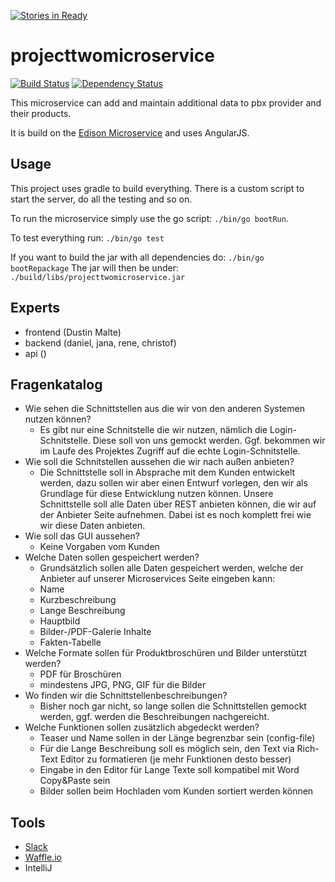 [![Stories in Ready](https://badge.waffle.io/meandor/projecttwomicroservice.png?label=ready&title=Ready)](https://waffle.io/meandor/projecttwomicroservice)
# projecttwomicroservice

[![Build Status](https://travis-ci.org/meandor/projecttwomicroservice.svg?branch=master)](https://travis-ci.org/meandor/projecttwomicroservice)
[![Dependency Status](https://www.versioneye.com/user/projects/57e69f9abd6fa600512e1351/badge.svg?style=flat-square)](https://www.versioneye.com/user/projects/57e69f9abd6fa600512e1351)

This microservice can add and maintain additional data to pbx provider and their products.

It is build on the [Edison Microservice](https://github.com/otto-de/edison-microservice) and uses AngularJS.

## Usage
This project uses gradle to build everything. There is a custom script to start the server, do all the testing and so on.

To run the microservice simply use the go script: ````./bin/go bootRun````.

To test everything run: ````./bin/go test````

If you want to build the jar with all dependencies do: ````./bin/go bootRepackage````
The jar will then be under: ````./build/libs/projecttwomicroservice.jar````

## Experts
* frontend (Dustin Malte)
* backend (daniel, jana, rene, christof)
* api ()

## Fragenkatalog
* Wie sehen die Schnittstellen aus die wir von den anderen Systemen nutzen können?
    * Es gibt nur eine Schnitstelle die wir nutzen, nämlich die Login-Schnitstelle. Diese soll von uns gemockt werden. Ggf. bekommen wir im Laufe des Projektes Zugriff auf die echte Login-Schnitstelle.
* Wie soll die Schnitstellen aussehen die wir nach außen anbieten?
    * Die Schnittstelle soll in Absprache mit dem Kunden entwickelt werden, dazu sollen wir aber einen Entwurf vorlegen, den wir als Grundlage für diese Entwicklung nutzen können. Unsere Schnittstelle soll alle Daten über REST anbieten können, die wir auf der Anbieter Seite aufnehmen. Dabei ist es noch komplett frei wie wir diese Daten anbieten.
* Wie soll das GUI aussehen?
    * Keine Vorgaben vom Kunden
* Welche Daten sollen gespeichert werden?
    * Grundsätzlich sollen alle Daten gespeichert werden, welche der Anbieter auf unserer Microservices Seite eingeben kann:
    * Name
    * Kurzbeschreibung 
    * Lange Beschreibung
    * Hauptbild
    * Bilder-/PDF-Galerie Inhalte
    * Fakten-Tabelle
* Welche Formate sollen für Produktbroschüren und Bilder unterstützt werden?
    * PDF für Broschüren
    * mindestens JPG, PNG, GIF für die Bilder
* Wo finden wir die Schnittstellenbeschreibungen?
    * Bisher noch gar nicht, so lange sollen die Schnittstellen gemockt werden, ggf. werden die Beschreibungen nachgereicht.
* Welche Funktionen sollen zusätzlich abgedeckt werden?
    * Teaser und Name sollen in der Länge begrenzbar sein (config-file)
    * Für die Lange Beschreibung soll es möglich sein, den Text via Rich-Text Editor zu formatieren (je mehr Funktionen desto besser)
    * Eingabe in den Editor für Lange Texte soll kompatibel mit Word Copy&Paste sein
    * Bilder sollen beim Hochladen vom Kunden sortiert werden können

## Tools
* [Slack](https://projmicro.slack.com)
* [Waffle.io](https://waffle.io/meandor/projecttwomicroservice)
* IntelliJ
